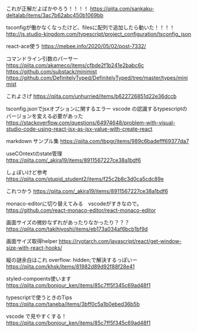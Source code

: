 
これが正解だよばかやろう！！！！
https://qiita.com/sankaku-deltalab/items/3ac7b62abc450b1069bb

tsconfigが働かなくなったけど、filesに配列で追加したら動いた！！！！
http://js.studio-kingdom.com/typescript/project_configuration/tsconfig_json

react-ace使う
https://mebee.info/2020/05/02/post-7332/

コマンドライン引数のパーサー
https://qiita.com/akameco/items/cfbde2f1b241e2babc6c
https://github.com/substack/minimist
https://github.com/DefinitelyTyped/DefinitelyTyped/tree/master/types/minimist

これよさげ
https://qiita.com/unhurried/items/b622726851d22e36dccb

tsconfig.jsonでjsxオプションに関するエラー
vscode の認識するtypescriptのバージョンを変える必要があった
https://stackoverflow.com/questions/64974648/problem-with-visual-studio-code-using-react-jsx-as-jsx-value-with-create-react

markdown サンプル集
https://qiita.com/tbpgr/items/989c6badefff69377da7

useCOntextのstate管理
https://qiita.com/_akira19/items/8911567227ce38a1bdf6

しょぼいけど参考
https://qiita.com/stupid_student2/items/f25c2b8c3d0ca5cdc89e

これつかう
https://qiita.com/_akira19/items/8911567227ce38a1bdf6

monaco-editorに切り替えてみる　vscodeがすきなので。
https://github.com/react-monaco-editor/react-monaco-editor

画面サイズの微妙なずれがあったりなかったり？？？
https://qiita.com/takihiyoshi/items/eb173a034af6bcb1bf9d

画面サイズ取得helper
https://ryotarch.com/javascript/react/get-window-size-with-react-hooks/

縦の謎余白はこれ
overflow: hidden;で解決するっぽいー
https://qiita.com/khsk/items/81982d89d92f88f28e41

styled-compoents使います
https://qiita.com/bonjour_ken/items/85c7ff5f345c69ad48f1

typescriptで使うときのTips
https://qiita.com/taneba/items/3bff0c5a1b0ebed36b5b

vscode で見やすくする！
https://qiita.com/bonjour_ken/items/85c7ff5f345c69ad48f1